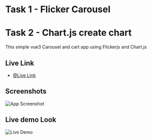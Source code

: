 
# Task 1 - Flicker Carousel
# Task 2 - Chart.js create chart

This simple vue3 Carousel and cart app using Flickerjs and Chart.js


## Live Link

- [@Live Link](https://assigment7.vercel.app/)


## Screenshots

![App Screenshot](https://i.ibb.co/pQpftJh/image.png)


## Live demo Look
![Live Demo](https://gifyu.com/image/ScyDu)


